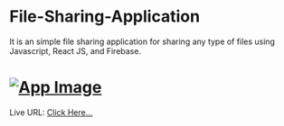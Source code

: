 # File-Sharing-Application
It is an simple file sharing application for sharing any type of files using Javascript, React JS, and Firebase.

# [![App Image](https://github.com/AakashTheDev/Images/blob/0204112bd4366c95c0f856240feec52279a8b7d3/FSA%20UI.png)](https://devaakashportfolio.w3spaces.com)
  
Live URL: <a href="https://send-anywhere.netlify.app/" target="_blank">Click Here...</a>
